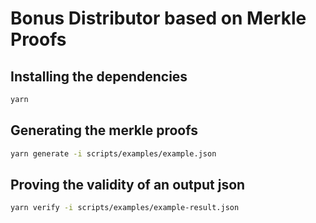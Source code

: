Bonus Distributor based on Merkle Proofs
===

## Installing the dependencies

```sh
yarn
```

## Generating the merkle proofs

```sh
yarn generate -i scripts/examples/example.json
```

## Proving the validity of an output json

```sh
yarn verify -i scripts/examples/example-result.json
```